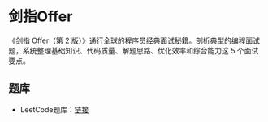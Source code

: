# 剑指Offer

《剑指 Offer（第 2 版）》通行全球的程序员经典面试秘籍。剖析典型的编程面试题，系统整理基础知识、代码质量、解题思路、优化效率和综合能力这 5 个面试要点。

## 题库

* LeetCode题库：[链接](https://leetcode-cn.com/problem-list/xb9nqhhg/)
